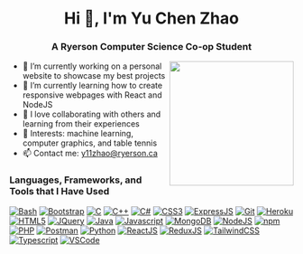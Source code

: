 <h1 align="center">Hi 👋, I'm Yu Chen Zhao</h1>
<h3 align="center">A Ryerson Computer Science Co-op Student</h3>
<img align="right" src="https://www.gstatic.com/android/keyboard/emojikitchen/20210831/u1f426/u1f426_u1f525.png" style="width:220px;height:220px;"></img>


- 🔭 I’m currently working on a personal website to showcase my best projects
- 🌱 I’m currently learning how to create responsive webpages with React and NodeJS
- 👯 I love collaborating with others and learning from their experiences
- 💬 Interests: machine learning, computer graphics, and table tennis
- 📫 Contact me: [y11zhao@ryerson.ca](mailto:y11zhao@ryerson.ca?subject=[GitHub]%20Your%20Subject%20Here)

### Languages, Frameworks, and Tools that I Have Used
<!-- <a href="" target="_blank" rel="noreferrer"><img src="" alt=""></img></a> -->
<a href="https://www.gnu.org/software/bash/" target="_blank" rel="noreferrer"><img src="https://img.shields.io/badge/Bash-4EAA25?style=for-the-badge&logo=gnubash&logoColor=white" alt="Bash"></img></a>
<a href="https://getbootstrap.com/" target="_blank" rel="noreferrer"><img src="https://img.shields.io/badge/bootstrap-%23563D7C.svg?style=for-the-badge&logo=bootstrap&logoColor=white" alt="Bootstrap"></img></a>
<a href="https://www.cprogramming.com/" target="_blank" rel="noreferrer"><img src="https://img.shields.io/badge/C-00599C?style=for-the-badge&logo=c&logoColor=white" alt="C"></img></a>
<a href="https://www.w3schools.com/cpp/" target="_blank" rel="noreferrer"><img src="https://img.shields.io/badge/C%2B%2B-00599C?style=for-the-badge&logo=c%2B%2B&logoColor=white" alt="C++"></img></a>
<a href="https://www.w3schools.com/cs/index.php" target="_blank" rel="noreferrer"><img src="https://img.shields.io/badge/C%23-239120?style=for-the-badge&logo=c-sharp&logoColor=white" alt="C#"></img></a>
<a href="https://css-tricks.com/" target="_blank" rel="noreferrer"><img src="https://img.shields.io/badge/CSS3-25a1e1?style=for-the-badge&logo=css3&logoColor=white" alt="CSS3"></img></a>
<a href="https://expressjs.com/" target="_blank" rel="noreferrer"><img src="https://img.shields.io/badge/-Express-%232C3A42?style=for-the-badge&logo=express" alt="ExpressJS"></img></a>
<a href="https://git-scm.com/" target="_blank" rel="noreferrer"><img src="https://img.shields.io/badge/Git-F05032?style=for-the-badge&logo=git&logoColor=white" alt="Git"></img></a>
<a href="https://www.heroku.com/" target="_blank" rel="noreferrer"><img src="https://img.shields.io/badge/Heroku-430098?style=for-the-badge&logo=heroku&logoColor=white" alt="Heroku"></img></a>
<a href="https://www.w3schools.com/html/" target="_blank" rel="noreferrer"><img src="https://img.shields.io/badge/HTML5-E34F26?style=for-the-badge&logo=html5&logoColor=white" alt="HTML5"></img></a>
<a href="https://jquery.com/" target="_blank" rel="noreferrer"><img src="https://img.shields.io/badge/jquery-%230769AD.svg?style=for-the-badge&logo=jquery&logoColor=white" alt="JQuery"></img></a>
<a href="https://www.w3schools.com/java/" target="_blank" rel="noreferrer"><img src="https://img.shields.io/badge/Java-ED8B00?style=for-the-badge&logo=java&logoColor=white" alt="Java"></img></a>
<a href="https://www.javascript.com/" target="_blank" rel="noreferrer"><img src="https://img.shields.io/badge/JavaScript-323330?style=for-the-badge&logo=javascript&logoColor=F7DF1E" alt="Javascript"></img></a>
<a href="https://www.mongodb.com/" target="_blank" rel="noreferrer"><img src="https://img.shields.io/badge/MongoDB-4EA94B?style=for-the-badge&logo=mongodb&logoColor=white" alt="MongoDB"></img></a>
<a href="https://nodejs.org/en/" target="_blank" rel="noreferrer"><img src="https://img.shields.io/badge/Node.js-43853D?style=for-the-badge&logo=node.js&logoColor=white" alt="NodeJS"></img></a>
<a href="https://www.npmjs.com/" target="_blank" rel="noreferrer"><img src="https://img.shields.io/badge/npm-CB3837?style=for-the-badge&logo=npm&logoColor=white" alt="npm"></img></a>
<a href="https://www.php.net/" target="_blank" rel="noreferrer"><img src="https://img.shields.io/badge/PHP-777BB4?style=for-the-badge&logo=php&logoColor=white" alt="PHP"></img></a>
<a href="https://www.postman.com/" target="_blank" rel="noreferrer"><img src="https://img.shields.io/badge/Postman-FF6C37?style=for-the-badge&logo=Postman&logoColor=white" alt="Postman"></img></a>
<a href="https://www.python.org/" target="_blank" rel="noreferrer"><img src="https://img.shields.io/badge/Python-FFD43B?style=for-the-badge&logo=python&logoColor=darkgreen" alt="Python"></img></a>
<a href="https://reactjs.org/" target="_blank" rel="noreferrer"><img src="https://img.shields.io/badge/React-20232A?style=for-the-badge&logo=react&logoColor=61DAFB" alt="ReactJS"></img></a>
<a href="https://redux.js.org/" target="_blank" rel="noreferrer"><img src="https://img.shields.io/badge/Redux-593D88?style=for-the-badge&logo=redux&logoColor=white" alt="ReduxJS"></img></a>
<a href="https://tailwindcss.com/" target="_blank" rel="noreferrer"><img src="https://img.shields.io/badge/-TailwindCss-%231a202c?style=for-the-badge&logo=tailwind-css" alt="TailwindCSS"></img></a>
<a href="https://www.typescriptlang.org/" target="_blank" rel="noreferrer"><img src="https://img.shields.io/badge/-TypeScript-007ACC?style=for-the-badge&logo=typescript&logoColor=white" alt="Typescript"></img></a>
<a href="https://code.visualstudio.com/" target="_blank" rel="noreferrer"><img src="https://img.shields.io/badge/-VSCode-%23007ACC?style=for-the-badge&logo=visual-studio-code" alt="VSCode"></img></a>
